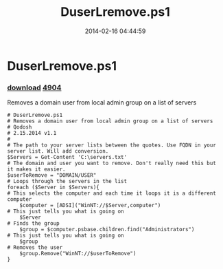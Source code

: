 ﻿---
pid:            4901
parent:         0
children:       4904
poster:         Tim W
title:          DuserLremove.ps1
date:           2014-02-16 04:44:59
description:    Removes a domain user from local admin group on a list of servers
format:         posh
---

# DuserLremove.ps1

### [download](4901.ps1)  [4904](4904.md)

Removes a domain user from local admin group on a list of servers

```posh
# DuserLremove.ps1
# Removes a domain user from local admin group on a list of servers
# Qodosh
# 2.15.2014 v1.1
#
# The path to your server lists between the quotes. Use FQDN in your server list. Will add conversion.
$Servers = Get-Content 'C:\servers.txt'
# The domain and user you want to remove. Don't really need this but it makes it easier.
$userToRemove = "DOMAIN/USER"
# Loops through the servers in the list
foreach ($Server in $Servers){
# This selects the computer and each time it loops it is a different computer
    $computer = [ADSI]("WinNT://$Server,computer")
# This just tells you what is going on 
    $Server
# Finds the group
    $group = $computer.psbase.children.find("Administrators")
# This just tells you what is going on 
    $group
# Removes the user
    $group.Remove("WinNT://$userToRemove")
}



```
